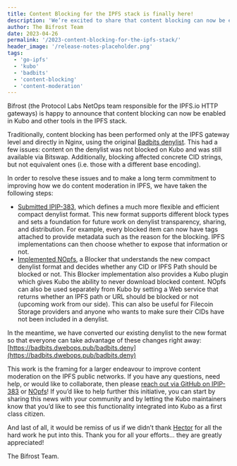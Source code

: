```yaml
---
title: Content Blocking for the IPFS stack is finally here!
description: 'We’re excited to share that content blocking can now be enabled in Kubo and other tools in the IPFS stack.'
author: The Bifrost Team
date: 2023-04-26
permalink: '/2023-content-blocking-for-the-ipfs-stack/'
header_image: '/release-notes-placeholder.png'
tags:
  - 'go-ipfs'
  - 'kubo'
  - 'badbits'
  - 'content-blocking'
  - 'content-moderation'
---
```


Bifrost (the Protocol Labs NetOps team responsible for the IPFS.io HTTP gateways) is happy to announce that content blocking can now be enabled in Kubo and other tools in the IPFS stack.

Traditionally, content blocking has been performed only at the IPFS gateway level and directly in Nginx, using the original [Badbits denylist](https://badbits.dwebops.pub/denylist.json). This had a few issues: content on the denylist was not blocked on Kubo and was still available via Bitswap. Additionally, blocking affected concrete CID strings, but not equivalent ones (i.e. those with a different base encoding).

In order to resolve these issues and to make a long term commitment to improving how we do content moderation in IPFS, we have taken the following steps:
 - [Submitted IPIP-383](https://github.com/ipfs/specs/pull/383), which defines a much more flexible and efficient compact denylist format. This new format supports different block types and sets a foundation for future work on denylist transparency, sharing, and distribution. For example, every blocked item can now have tags attached to provide metadata such as the reason for the blocking. IPFS implementations can then choose whether to expose that information or not.
 - [Implemented NOpfs](https://github.com/ipfs-shipyard/nopfs), a Blocker that understands the new compact denylist format and decides whether any CID or IPFS Path should be blocked or not. This Blocker implementation also provides a Kubo plugin which gives Kubo the ability to never download blocked content. NOpfs can also be used separately from Kubo by setting a Web service that returns whether an IPFS path or URL should be blocked or not (upcoming work from our side). This can also be useful for Filecoin Storage providers and anyone who wants to make sure their CIDs have not been included in a denylist.

In the meantime, we have converted our existing denylist to the new format so that everyone can take advantage of these changes right away: [https://badbits.dwebops.pub/badbits.deny](https://badbits.dwebops.pub/badbits.deny)

This work is the framing for a larger endeavour to improve content moderation on the IPFS public networks. If you have any questions, need help, or would like to collaborate, then please [reach out via GitHub on IPIP-383](https://github.com/ipfs/specs/pull/383) or [NOpfs](https://github.com/ipfs-shipyard/nopfs)! If you’d like to help further this initiative, you can start by sharing this news with your community and by letting the Kubo maintainers know that you’d like to see this functionality integrated into Kubo as a first class citizen.

And last of all, it would be remiss of us if we didn’t thank [Hector](https://twitter.com/hecturchi) for all the hard work he put into this. Thank you for all your efforts... they are greatly appreciated!

The Bifrost Team.
